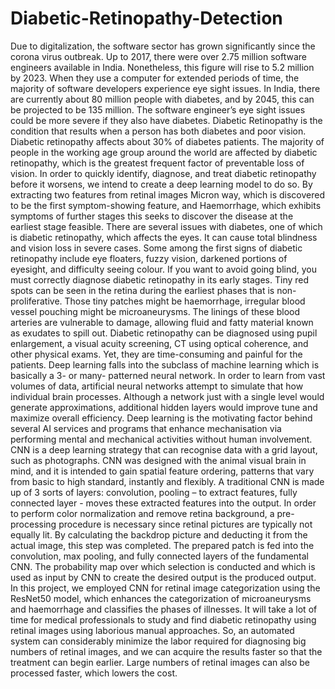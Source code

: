# Diabetic-Retinopathy-Detection
Due to digitalization, the software sector has grown significantly since the corona virus outbreak. Up to 2017, there were over 2.75 million software engineers available in India. Nonetheless, this figure will rise to 5.2 million by 2023. When they use a computer for extended periods of time, the majority of software developers experience eye sight issues. In India, there are currently about 80 million people with diabetes, and by 2045, this can be projected to be 135 million. The software engineer’s eye sight issues could be more severe if they also have diabetes. Diabetic Retinopathy is the condition that results when a person has both diabetes and poor vision. Diabetic retinopathy affects about 30% of diabetes patients. The majority of people in the working age group around the world are affected by diabetic retinopathy, which is the greatest frequent factor of preventable loss of vision. In order to quickly identify, diagnose, and treat diabetic retinopathy before it worsens, we intend to create a deep learning model to do so. By extracting two features from retinal images Micron way, which is discovered to be the first symptom-showing feature, and Haemorrhage, which exhibits symptoms of further stages this seeks to discover the disease at the earliest stage feasible.
There are several issues with diabetes, one of which is diabetic retinopathy, which affects the eyes. It can cause total blindness and vision loss in severe cases. Some among the first signs of diabetic retinopathy include eye floaters, fuzzy vision, darkened portions of eyesight, and difficulty seeing colour. If you want to avoid going blind, you must correctly diagnose diabetic retinopathy in its early stages. Tiny red spots can be seen in the retina during the earliest phases that is non-proliferative. Those tiny patches might be haemorrhage, irregular blood vessel pouching might be microaneurysms. The linings of these blood arteries are vulnerable to damage, allowing fluid and fatty material known as exudates to spill out. Diabetic retinopathy can be diagnosed using pupil enlargement, a visual acuity screening, CT using optical coherence, and other physical exams. Yet, they are time-consuming and painful for the patients.
Deep learning falls into the subclass of machine learning which is basically a 3- or many- patterned neural network. In order to learn from vast volumes of data, artificial neural networks attempt to simulate that how individual brain processes. Although a network just with a single level would generate approximations, additional hidden layers would improve tune and maximize overall efficiency. Deep learning is the motivating factor behind several AI services and programs that enhance mechanisation via performing mental and mechanical activities without human involvement. CNN is a deep learning strategy that can recognise data with a grid layout, such as photographs. CNN was designed with the animal visual brain in mind, and it is intended to gain spatial feature ordering, patterns that vary from basic to high standard, instantly and flexibly. A traditional CNN is made up of 3 sorts of layers: convolution, pooling – to extract features, fully connected layer - moves these extracted features into the output.
In order to perform color normalization and remove retina background, a pre-processing procedure is necessary since retinal pictures are typically not equally lit. By calculating the backdrop picture and deducting it from the actual image, this step was completed. The prepared patch is fed into the convolution, max pooling, and fully connected layers of the fundamental CNN. The probability map over which selection is conducted and which is used as input by CNN to create the desired output is the produced output.
In this project, we employed CNN for retinal image categorization using the ResNet50 model, which enhances the categorization of microaneurysms and haemorrhage and classifies the phases of illnesses. It will take a lot of time for medical professionals to study and find diabetic retinopathy using retinal images using laborious manual approaches. So, an automated system can considerably minimize the labor required for diagnosing big numbers of retinal images, and we can acquire the results faster so that the treatment can begin earlier. Large numbers of retinal images can also be processed faster, which lowers the cost.
